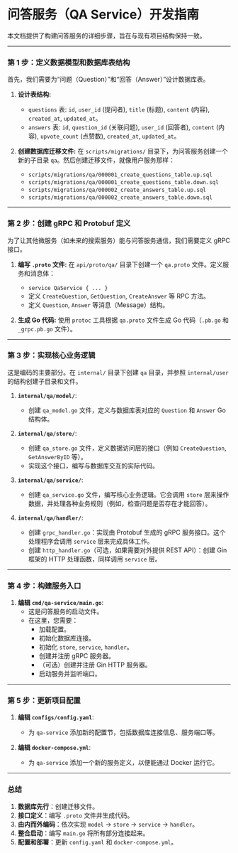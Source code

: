 # 问答服务（QA Service）开发指南

本文档提供了构建问答服务的详细步骤，旨在与现有项目结构保持一致。

---

### 第 1 步：定义数据模型和数据库表结构

首先，我们需要为“问题（Question）”和“回答（Answer）”设计数据库表。

1.  **设计表结构:**
    *   `questions` 表: `id`, `user_id` (提问者), `title` (标题), `content` (内容), `created_at`, `updated_at`。
    *   `answers` 表: `id`, `question_id` (关联问题), `user_id` (回答者), `content` (内容), `upvote_count` (点赞数), `created_at`, `updated_at`。

2.  **创建数据库迁移文件:**
    在 `scripts/migrations/` 目录下，为问答服务创建一个新的子目录 `qa`。然后创建迁移文件，就像用户服务那样：
    *   `scripts/migrations/qa/000001_create_questions_table.up.sql`
    *   `scripts/migrations/qa/000001_create_questions_table.down.sql`
    *   `scripts/migrations/qa/000002_create_answers_table.up.sql`
    *   `scripts/migrations/qa/000002_create_answers_table.down.sql`

---

### 第 2 步：创建 gRPC 和 Protobuf 定义

为了让其他微服务（如未来的搜索服务）能与问答服务通信，我们需要定义 gRPC 接口。

1.  **编写 `.proto` 文件:**
    在 `api/proto/qa/` 目录下创建一个 `qa.proto` 文件。定义服务和消息体：
    *   `service QaService { ... }`
    *   定义 `CreateQuestion`, `GetQuestion`, `CreateAnswer` 等 RPC 方法。
    *   定义 `Question`, `Answer` 等消息（Message）结构。

2.  **生成 Go 代码:**
    使用 `protoc` 工具根据 `qa.proto` 文件生成 Go 代码（`.pb.go` 和 `_grpc.pb.go` 文件）。

---

### 第 3 步：实现核心业务逻辑

这是编码的主要部分。在 `internal/` 目录下创建 `qa` 目录，并参照 `internal/user` 的结构创建子目录和文件。

1.  **`internal/qa/model/`**:
    *   创建 `qa_model.go` 文件，定义与数据库表对应的 `Question` 和 `Answer` Go 结构体。

2.  **`internal/qa/store/`**:
    *   创建 `qa_store.go` 文件，定义数据访问层的接口（例如 `CreateQuestion`, `GetAnswerByID` 等）。
    *   实现这个接口，编写与数据库交互的实际代码。

3.  **`internal/qa/service/`**:
    *   创建 `qa_service.go` 文件，编写核心业务逻辑。它会调用 `store` 层来操作数据，并处理各种业务规则（例如，检查问题是否存在才能回答）。

4.  **`internal/qa/handler/`**:
    *   创建 `grpc_handler.go`：实现由 Protobuf 生成的 gRPC 服务接口。这个处理程序会调用 `service` 层来完成具体工作。
    *   创建 `http_handler.go`（可选，如果需要对外提供 REST API）：创建 Gin 框架的 HTTP 处理函数，同样调用 `service` 层。

---

### 第 4 步：构建服务入口

1.  **编辑 `cmd/qa-service/main.go`**:
    *   这是问答服务的启动文件。
    *   在这里，您需要：
        *   加载配置。
        *   初始化数据库连接。
        *   初始化 `store`, `service`, `handler`。
        *   创建并注册 gRPC 服务器。
        *   （可选）创建并注册 Gin HTTP 服务器。
        *   启动服务并监听端口。

---

### 第 5 步：更新项目配置

1.  **编辑 `configs/config.yaml`**:
    *   为 `qa-service` 添加新的配置节，包括数据库连接信息、服务端口等。

2.  **编辑 `docker-compose.yml`**:
    *   为 `qa-service` 添加一个新的服务定义，以便能通过 Docker 运行它。

---

### 总结

1.  **数据库先行**：创建迁移文件。
2.  **接口定义**：编写 `.proto` 文件并生成代码。
3.  **由内而外编码**：依次实现 `model` -> `store` -> `service` -> `handler`。
4.  **整合启动**：编写 `main.go` 将所有部分连接起来。
5.  **配置和部署**：更新 `config.yaml` 和 `docker-compose.yml`。
